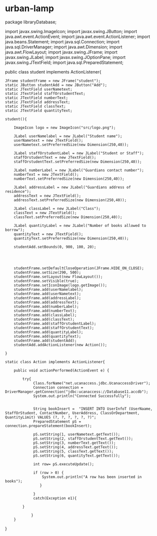 # urban-lamp

package libraryDatabase;

import javax.swing.ImageIcon;
import javax.swing.JButton;
import java.awt.event.ActionEvent;
import java.awt.event.ActionListener;
import java.beans.Statement;
import java.sql.Connection;
import java.sql.DriverManager;
import java.awt.Dimension;
import java.awt.FlowLayout;
import javax.swing.JFrame;
import javax.swing.JLabel;
import javax.swing.JOptionPane;
import javax.swing.JTextField;
import java.sql.PreparedStatement;


public class student implements ActionListener{

	JFrame studentFrame = new JFrame("student");
    static JButton studentAdd = new JButton("Add"); 
    static JTextField userNametext;
    static JTextField staffOrstudentText;
    static JTextField numberText;
    static JTextField addressText;
    static JTextField classText;
    static JTextField quantityText;
    
    student(){

        ImageIcon logo = new ImageIcon("src/logo.png");

        JLabel userNamelabel = new JLabel("Student name");
        userNametext = new JTextField();
        userNametext.setPreferredSize(new Dimension(250,40));
        
        JLabel staffOrstudentLabel = new JLabel("Student or Staff");
        staffOrstudentText = new JTextField();
        staffOrstudentText.setPreferredSize(new Dimension(250,40));

        JLabel numberLabel = new JLabel("Guardians contact number");
        numberText = new JTextField();
        numberText.setPreferredSize(new Dimension(250,40));

        JLabel addressLabel = new JLabel("Guardians address of residence");
        addressText = new JTextField();
        addressText.setPreferredSize(new Dimension(250,40));
        
        JLabel classLabel = new JLabel("Class");
        classText = new JTextField();
        classText.setPreferredSize(new Dimension(250,40));
        
        JLabel quantityLabel = new JLabel("Number of books allowed to borrow");
        quantityText = new JTextField();
        quantityText.setPreferredSize(new Dimension(250,40));

        studentAdd.setBounds(0, 900, 100, 20);
      
 
        
        
        studentFrame.setDefaultCloseOperation(JFrame.HIDE_ON_CLOSE);
        studentFrame.setSize(290, 500);
        studentFrame.setLayout(new FlowLayout());
        studentFrame.setVisible(true);
        studentFrame.setIconImage(logo.getImage()); 
        studentFrame.add(userNamelabel);
        studentFrame.add(userNametext);
        studentFrame.add(addressLabel);
        studentFrame.add(addressText);
        studentFrame.add(numberLabel);
        studentFrame.add(numberText);
        studentFrame.add(classLabel);
        studentFrame.add(classText);
        studentFrame.add(staffOrstudentLabel);
        studentFrame.add(staffOrstudentText);
        studentFrame.add(quantityLabel);
        studentFrame.add(quantityText);
        studentFrame.add(studentAdd);
        studentAdd.addActionListener(new Action());
        
    }
    
    static class Action implements ActionListener{

		public void actionPerformed(ActionEvent e) {
			
			try{
	             Class.forName("net.ucanaccess.jdbc.UcanaccessDriver");
	             Connection connection = DriverManager.getConnection("jdbc:ucanaccess://Database11.accdb");
	             System.out.println("Connected Successfully");
	             

				 String bookInsert =  "INSERT INTO UserInfoT (UserNaame, StaffOrStudent, ContactNumber, UserAddress, ClassOrDepartment, QuantityLimit) VALUES (?, ?, ?, ?, ?, ?)";
	             PreparedStatement pS = connection.prepareStatement(bookInsert);

	             pS.setString(1, userNametext.getText());
	             pS.setString(2, staffOrstudentText.getText());
	             pS.setString(3, numberText.getText());
	             pS.setString(4, addressText.getText());
	             pS.setString(5, classText.getText());
	             pS.setString(6, quantityText.getText());
           
	             int row= pS.executeUpdate();
	             
	             if (row > 0) {
	            	 System.out.println("A row has been inserted in books");
	             	}
	             
	             }
	             catch(Exception e1){
	          
	    	}
			
				}
		}

 
}
